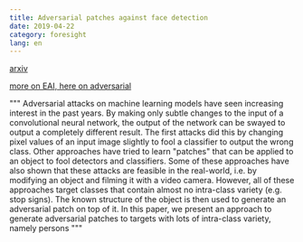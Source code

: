 ```yaml
---
title: Adversarial patches against face detection
date: 2019-04-22
category: foresight
lang: en
---
```

[arxiv](https://arxiv.org/abs/1904.08653)

[more on EAI, here on adversarial](https://github.com/matt-chv/embedded-analog-intelligence/blob/master/_posts/2018-12-09-defending-against-adversarial-ai.md)

"""
Adversarial attacks on machine learning models have seen increasing interest in the past years. 
By making only subtle changes to the input of a convolutional neural network, the output of the network can be swayed to output a completely different result. 
The first attacks did this by changing pixel values of an input image slightly to fool a classifier to output the wrong class. 
Other approaches have tried to learn "patches" that can be applied to an object to fool detectors and classifiers. 
Some of these approaches have also shown that these attacks are feasible in the real-world, i.e. by modifying an object and filming it with a video camera. However, all of these approaches target classes that contain almost no intra-class variety (e.g. stop signs). The known structure of the object is then used to generate an adversarial patch on top of it. 
In this paper, we present an approach to generate adversarial patches to targets with lots of intra-class variety, namely persons
"""
